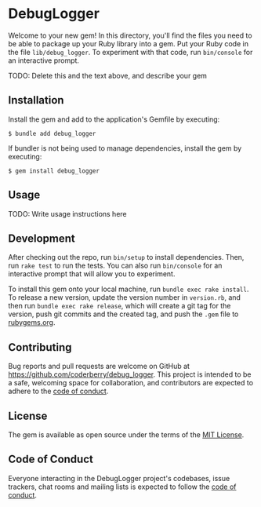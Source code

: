 # DebugLogger

Welcome to your new gem! In this directory, you'll find the files you need to be able to package up your Ruby library into a gem. Put your Ruby code in the file `lib/debug_logger`. To experiment with that code, run `bin/console` for an interactive prompt.

TODO: Delete this and the text above, and describe your gem

## Installation

Install the gem and add to the application's Gemfile by executing:

    $ bundle add debug_logger

If bundler is not being used to manage dependencies, install the gem by executing:

    $ gem install debug_logger

## Usage

TODO: Write usage instructions here

## Development

After checking out the repo, run `bin/setup` to install dependencies. Then, run `rake test` to run the tests. You can also run `bin/console` for an interactive prompt that will allow you to experiment.

To install this gem onto your local machine, run `bundle exec rake install`. To release a new version, update the version number in `version.rb`, and then run `bundle exec rake release`, which will create a git tag for the version, push git commits and the created tag, and push the `.gem` file to [rubygems.org](https://rubygems.org).

## Contributing

Bug reports and pull requests are welcome on GitHub at https://github.com/coderberry/debug_logger. This project is intended to be a safe, welcoming space for collaboration, and contributors are expected to adhere to the [code of conduct](https://github.com/coderberry/debug_logger/blob/main/CODE_OF_CONDUCT.md).

## License

The gem is available as open source under the terms of the [MIT License](https://opensource.org/licenses/MIT).

## Code of Conduct

Everyone interacting in the DebugLogger project's codebases, issue trackers, chat rooms and mailing lists is expected to follow the [code of conduct](https://github.com/coderberry/debug_logger/blob/main/CODE_OF_CONDUCT.md).
